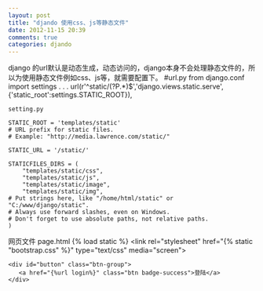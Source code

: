 ```yaml
---
layout: post
title: "djando 使用css、js等静态文件"
date: 2012-11-15 20:39
comments: true
categories: djando
---
```


django 的url默认是动态生成，动态访问的，django本身不会处理静态文件的，所以为使用静态文件例如css、js等，就需要配置下。
	#url.py
	from django.conf import settings
	.
	.
	.
	url(r'^static/(?P<path>.*)$','django.views.static.serve',{'static_root':settings.STATIC_ROOT}),


	setting.py

	STATIC_ROOT = 'templates/static'
	# URL prefix for static files.
	# Example: "http://media.lawrence.com/static/"

	STATIC_URL = '/static/'

	STATICFILES_DIRS = (
		"templates/static/css",
		"templates/static/js",
		"templates/static/image",
		"templates/static/img",
    # Put strings here, like "/home/html/static" or "C:/www/django/static".
    # Always use forward slashes, even on Windows.
    # Don't forget to use absolute paths, not relative paths.
	)

网页文件
	page.html
	<head>
    {% load static %}
    <link rel="stylesheet" href="{% static "bootstrap.css" %}" type="text/css" media="screen">
	</head>
	
	<div id="button" class="btn-group">
	   <a href="{%url login%}" class="btn badge-success">登陆</a>
	</div>
